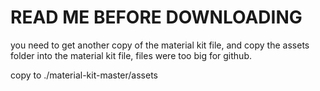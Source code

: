 # READ ME BEFORE DOWNLOADING

you need to get another copy of the material kit file, and copy the assets folder into the material kit file, files were too big for github. 

copy to ./material-kit-master/assets
